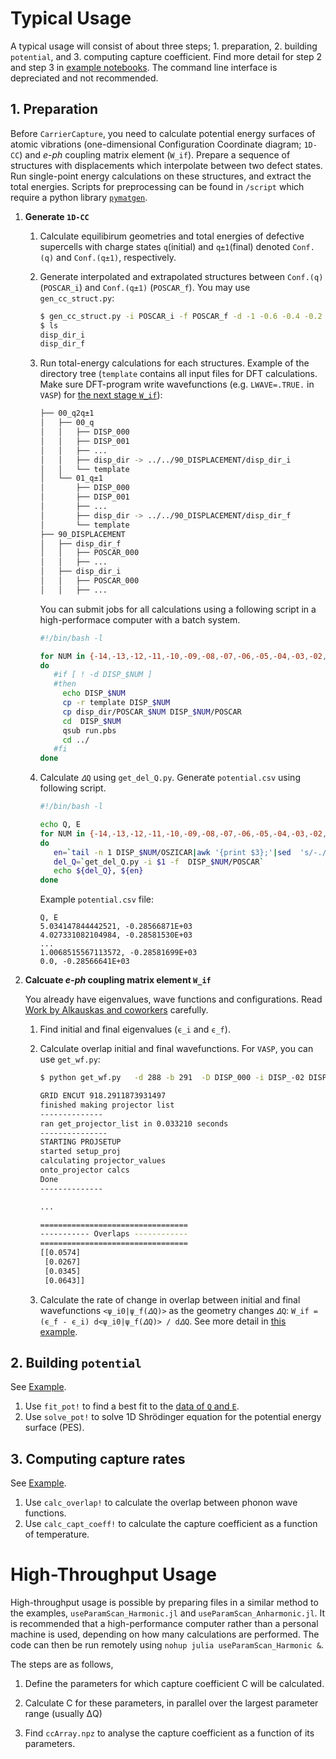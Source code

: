 # Typical Usage

A typical usage will consist of about three steps; 1. preparation, 2. building `potential`, and 3. computing capture coefficient. Find more detail for step 2 and step 3 in [example notebooks](https://github.com/WMD-group/CarrierCapture.jl/tree/master/example/notebook). The command line interface is depreciated and not recommended.

## 1. Preparation

Before `CarrierCapture`, you need to calculate potential energy surfaces of atomic vibrations (one-dimensional Configuration Coordinate diagram; `1D-CC`) and _e-ph_ coupling matrix element (`W_if`). Prepare a sequence of structures with displacements which interpolate between two defect states. Run single-point energy calculations on these structures, and extract the total energies. Scripts for preprocessing can be found in `/script` which require a python library [`pymatgen`](http://pymatgen.org).

1. **Generate `1D-CC`**

   1. Calculate equilibirum geometries and total energies of defective supercells with charge states `q`(initial) and `q±1`(final) denoted `Conf.(q)` and `Conf.(q±1)`, respectively.

   2. Generate interpolated and extrapolated structures between `Conf.(q)` (`POSCAR_i`) and `Conf.(q±1)` (`POSCAR_f`). You may use `gen_cc_struct.py`:

      ```bash
      $ gen_cc_struct.py -i POSCAR_i -f POSCAR_f -d -1 -0.6 -0.4 -0.2 -0.1 0 0.1 0.2 0.4 0.6 1.0
      $ ls
      disp_dir_i
      disp_dir_f
      ```

   3. Run total-energy calculations for each structures. Example of the directory tree (`template` contains all input files for DFT calculations. Make sure DFT-program write wavefunctions (e.g. `LWAVE=.TRUE.` in `VASP`) for [the next stage `W_if`](#wif)):

      ```bash
      ├── 00_q2q±1
      │   ├── 00_q
      │   │   ├── DISP_000
      │   │   ├── DISP_001
      │   │   ├── ...
      │   │   ├── disp_dir -> ../../90_DISPLACEMENT/disp_dir_i
      │   │   └── template
      │   └── 01_q±1
      │       ├── DISP_000
      │       ├── DISP_001
      │       ├── ...
      │       ├── disp_dir -> ../../90_DISPLACEMENT/disp_dir_f
      │       └── template
      ├── 90_DISPLACEMENT
      │   ├── disp_dir_f
      │   │   ├── POSCAR_000
      │   │   ├── ...
      │   ├── disp_dir_i
      │   │   ├── POSCAR_000
      │   │   ├── ...
      ```

      You can submit jobs for all calculations using a following script in a high-performace computer with a batch system.

      ```bash
      #!/bin/bash -l

      for NUM in {-14,-13,-12,-11,-10,-09,-08,-07,-06,-05,-04,-03,-02,-01,000,001,002,003,004,005,006,007,008,009,010,011,012,013,014}
      do
         #if [ ! -d DISP_$NUM ]
         #then
           echo DISP_$NUM
           cp -r template DISP_$NUM
           cp disp_dir/POSCAR_$NUM DISP_$NUM/POSCAR
           cd  DISP_$NUM
           qsub run.pbs
           cd ../
         #fi
      done
      ```

   4. Calculate `𝛥Q` using `get_del_Q.py`. Generate `potential.csv` using following script.<a name="qe_data"></a>

      ```bash
      #!/bin/bash -l

      echo Q, E
      for NUM in {-14,-13,-12,-11,-10,-09,-08,-07,-06,-05,-04,-03,-02,-01,000,001,002,003,004,005,006,007,008,009,010,011,012,013,014}
      do
         en=`tail -n 1 DISP_$NUM/OSZICAR|awk '{print $3};'|sed  's/-./-0./' `
         del_Q=`get_del_Q.py -i $1 -f  DISP_$NUM/POSCAR`
         echo ${del_Q}, ${en}
      done
      ```

      Example `potential.csv` file:

      ```
      Q, E
      5.034147844442521, -0.28566871E+03
      4.027331082104984, -0.28581530E+03
      ...
      1.0068515567113572, -0.28581699E+03
      0.0, -0.28566641E+03
      ```



2. **Calcuate _e-ph_ coupling matrix element `W_if`** <a name="wif"></a>

   You already have eigenvalues, wave functions and configurations. Read [Work by Alkauskas and coworkers](https://journals.aps.org/prb/abstract/10.1103/PhysRevB.90.075202) carefully.

   1. Find initial and final eigenvalues (`ϵ_i` and `ϵ_f`).

   2. Calculate overlap initial and final wavefunctions. For `VASP`, you can use `get_wf.py`:
   
      ```bash
      $ python get_wf.py   -d 288 -b 291  -D DISP_000 -i DISP_-02 DISP_-01 DISP_001 DISP_002
      
      GRID ENCUT 918.2911873931497
      finished making projector list
      --------------
      ran get_projector_list in 0.033210 seconds
      ---------------
      STARTING PROJSETUP
      started setup_proj
      calculating projector_values
      onto_projector calcs
      Done
      --------------
      
      ...
      
      =================================
      ----------- Overlaps ------------
      =================================
      [[0.0574]
       [0.0267]
       [0.0345]
       [0.0643]]
      ```
   
   3. Calculate the rate of change in overlap between initial and final wavefunctions `<ψ_i0|ψ_f(𝛥Q)>` as the geometry changes `𝛥Q`:
      `W_if = (ϵ_f - ϵ_i) d<ψ_i0|ψ_f(𝛥Q)> / d𝛥Q`. See more detail in [this example](https://github.com/WMD-group/CarrierCapture.jl/blob/master/example/notebook/e-ph.ipynb).
   
## 2. Building `potential`
See [Example](https://github.com/WMD-group/CarrierCapture.jl/blob/master/example/notebook/Anharmonic%20(DX%20center).ipynb).

  1. Use `fit_pot!` to find a best fit to the [data of `Q` and `E`](#qe_data). 
  2. Use `solve_pot!` to solve 1D Shrödinger equation for the potential energy surface (PES).

## 3. Computing capture rates
See [Example](https://github.com/WMD-group/CarrierCapture.jl/blob/master/example/notebook/Anharmonic%20(DX%20center).ipynb).

  1. Use `calc_overlap!` to calculate the overlap between phonon wave functions.
  2. Use `calc_capt_coeff!` to calculate the capture coefficient as a function of temperature.



# High-Throughput Usage
High-throughput usage is possible by preparing files in a similar method to the examples, `useParamScan_Harmonic.jl` and `useParamScan_Anharmonic.jl`. It is recommended that a high-performance computer rather than a personal machine is used, depending on how many calculations are performed. The code can then be run remotely using `nohup julia useParamScan_Harmonic &`.

The steps are as follows,
1. Define the parameters for which capture coefficient C will be calculated.

2. Calculate C for these parameters, in parallel over the largest parameter range (usually ΔQ)

3. Find `ccArray.npz` to analyse the capture coefficient as a function of its parameters.
